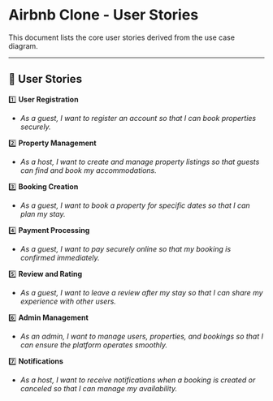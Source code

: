 # Airbnb Clone - User Stories

This document lists the core user stories derived from the use case diagram.

---

## 🎯 User Stories

1️⃣ **User Registration**
- *As a guest, I want to register an account so that I can book properties securely.*

2️⃣ **Property Management**
- *As a host, I want to create and manage property listings so that guests can find and book my accommodations.*

3️⃣ **Booking Creation**
- *As a guest, I want to book a property for specific dates so that I can plan my stay.*

4️⃣ **Payment Processing**
- *As a guest, I want to pay securely online so that my booking is confirmed immediately.*

5️⃣ **Review and Rating**
- *As a guest, I want to leave a review after my stay so that I can share my experience with other users.*

6️⃣ **Admin Management**
- *As an admin, I want to manage users, properties, and bookings so that I can ensure the platform operates smoothly.*

7️⃣ **Notifications**
- *As a host, I want to receive notifications when a booking is created or canceled so that I can manage my availability.*

